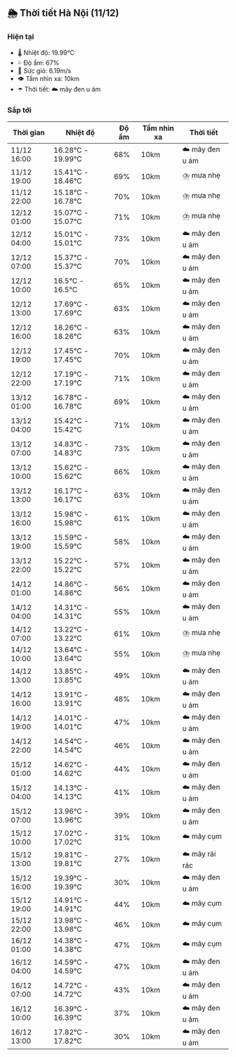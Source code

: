 ## 🌦️ Thời tiết Hà Nội (11/12)

### Hiện tại

- 🌡️ Nhiệt độ: 19.99℃
- 💦 Độ ẩm: 67%
- 💨 Sức gió: 6.19m/s
- 👁️ Tầm nhìn xa: 10km
- ☂️ Thời tiết: ☁️ mây đen u ám

### Sắp tới

| Thời gian | Nhiệt độ | Độ ẩm | Tầm nhìn xa | Thời tiết |
| --- | --- | --- | --- | --- |
| 11/12 16:00 | 16.28℃ - 19.99℃ | 68% | 10km | ☁️ mây đen u ám |
| 11/12 19:00 | 15.41℃ - 18.46℃ | 69% | 10km | ⛈️ mưa nhẹ |
| 11/12 22:00 | 15.18℃ - 16.78℃ | 70% | 10km | ⛈️ mưa nhẹ |
| 12/12 01:00 | 15.07℃ - 15.07℃ | 71% | 10km | ⛈️ mưa nhẹ |
| 12/12 04:00 | 15.01℃ - 15.01℃ | 73% | 10km | ☁️ mây đen u ám |
| 12/12 07:00 | 15.37℃ - 15.37℃ | 70% | 10km | ☁️ mây đen u ám |
| 12/12 10:00 | 16.5℃ - 16.5℃ | 65% | 10km | ☁️ mây đen u ám |
| 12/12 13:00 | 17.69℃ - 17.69℃ | 63% | 10km | ☁️ mây đen u ám |
| 12/12 16:00 | 18.26℃ - 18.26℃ | 63% | 10km | ☁️ mây đen u ám |
| 12/12 19:00 | 17.45℃ - 17.45℃ | 70% | 10km | ☁️ mây đen u ám |
| 12/12 22:00 | 17.19℃ - 17.19℃ | 71% | 10km | ☁️ mây đen u ám |
| 13/12 01:00 | 16.78℃ - 16.78℃ | 69% | 10km | ☁️ mây đen u ám |
| 13/12 04:00 | 15.42℃ - 15.42℃ | 71% | 10km | ☁️ mây đen u ám |
| 13/12 07:00 | 14.83℃ - 14.83℃ | 73% | 10km | ☁️ mây đen u ám |
| 13/12 10:00 | 15.62℃ - 15.62℃ | 66% | 10km | ☁️ mây đen u ám |
| 13/12 13:00 | 16.17℃ - 16.17℃ | 63% | 10km | ☁️ mây đen u ám |
| 13/12 16:00 | 15.98℃ - 15.98℃ | 61% | 10km | ☁️ mây đen u ám |
| 13/12 19:00 | 15.59℃ - 15.59℃ | 58% | 10km | ☁️ mây đen u ám |
| 13/12 22:00 | 15.22℃ - 15.22℃ | 57% | 10km | ☁️ mây đen u ám |
| 14/12 01:00 | 14.86℃ - 14.86℃ | 56% | 10km | ☁️ mây đen u ám |
| 14/12 04:00 | 14.31℃ - 14.31℃ | 55% | 10km | ☁️ mây đen u ám |
| 14/12 07:00 | 13.22℃ - 13.22℃ | 61% | 10km | ⛈️ mưa nhẹ |
| 14/12 10:00 | 13.64℃ - 13.64℃ | 55% | 10km | ⛈️ mưa nhẹ |
| 14/12 13:00 | 13.85℃ - 13.85℃ | 49% | 10km | ☁️ mây đen u ám |
| 14/12 16:00 | 13.91℃ - 13.91℃ | 48% | 10km | ☁️ mây đen u ám |
| 14/12 19:00 | 14.01℃ - 14.01℃ | 47% | 10km | ☁️ mây đen u ám |
| 14/12 22:00 | 14.54℃ - 14.54℃ | 46% | 10km | ☁️ mây đen u ám |
| 15/12 01:00 | 14.62℃ - 14.62℃ | 44% | 10km | ☁️ mây đen u ám |
| 15/12 04:00 | 14.13℃ - 14.13℃ | 41% | 10km | ☁️ mây đen u ám |
| 15/12 07:00 | 13.96℃ - 13.96℃ | 39% | 10km | ☁️ mây đen u ám |
| 15/12 10:00 | 17.02℃ - 17.02℃ | 31% | 10km | ☁️ mây cụm |
| 15/12 13:00 | 19.81℃ - 19.81℃ | 27% | 10km | ☁️ mây rải rác |
| 15/12 16:00 | 19.39℃ - 19.39℃ | 30% | 10km | ☁️ mây đen u ám |
| 15/12 19:00 | 14.91℃ - 14.91℃ | 44% | 10km | ☁️ mây cụm |
| 15/12 22:00 | 13.98℃ - 13.98℃ | 46% | 10km | ☁️ mây cụm |
| 16/12 01:00 | 14.38℃ - 14.38℃ | 47% | 10km | ☁️ mây cụm |
| 16/12 04:00 | 14.59℃ - 14.59℃ | 47% | 10km | ☁️ mây đen u ám |
| 16/12 07:00 | 14.72℃ - 14.72℃ | 43% | 10km | ☁️ mây đen u ám |
| 16/12 10:00 | 16.39℃ - 16.39℃ | 37% | 10km | ☁️ mây đen u ám |
| 16/12 13:00 | 17.82℃ - 17.82℃ | 30% | 10km | ☁️ mây đen u ám |

